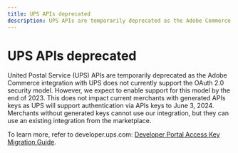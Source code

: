 ```yaml
---
title: UPS APIs deprecated
description: UPS APIs are temporarily deprecated as the Adobe Commerce integration with UPS does not currently support the OAuth 2.0 security model. However, we expect to support this model by the end of this year. This does not impact current merchants with generated API keys as UPS will support authentication via APIs keys to June 3, 2024. Merchants without generated keys cannot use our integration, but they can use an existing integration from the marketplace.
---
```


# UPS APIs deprecated

United Postal Service (UPS) APIs are temporarily deprecated as the Adobe Commerce integration with UPS does not currently support the OAuth 2.0 security model. However, we expect to enable support for this model by the end of 2023. This does not impact current merchants with generated APIs keys as UPS will support authentication via APIs keys to June 3, 2024. Merchants without generated keys cannot use our integration, but they can use an existing integration from the marketplace.

To learn more, refer to developer.ups.com: [Developer Portal Access Key Migration Guide](https://developer.ups.com/oauth-developer-guide?loc=en_US&sp_rid=NTA5MzQ1OTE2NjEyS0&sp_mid=72989914).

